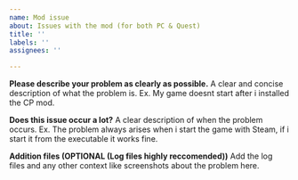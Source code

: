 ```yaml
---
name: Mod issue
about: Issues with the mod (for both PC & Quest)
title: ''
labels: ''
assignees: ''

---
```


**Please describe your problem as clearly as possible.**
A clear and concise description of what the problem is. Ex. My game doesnt start after i installed the CP mod.

**Does this issue occur a lot?**
A clear description of when the problem occurs. Ex. The problem always arises when i start the game with Steam, if i start it from the executable it works fine.

**Addition files (OPTIONAL (Log files highly reccomended))**
Add the log files and any other context like screenshots about the problem here.